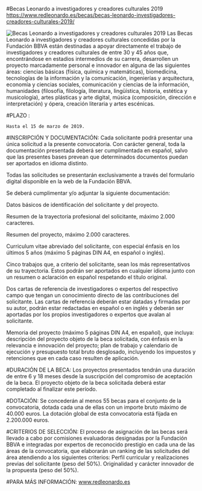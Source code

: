 #Becas Leonardo a investigadores y creadores culturales 2019
https://www.redleonardo.es/becas/becas-leonardo-investigadores-creadores-culturales-2019/

<img class="alignnone size-large wp-image-184245" src="http://masdearte.com/media/prop_bbva_becasleonardo-1-1024x279.jpg" alt="Becas Leonardo a investigadores y creadores culturales 2019" srcset="http://masdearte.com/media/prop_bbva_becasleonardo-1-1024x279.jpg 1024w, http://masdearte.com/media/prop_bbva_becasleonardo-1-300x82.jpg 300w, http://masdearte.com/media/prop_bbva_becasleonardo-1-768x209.jpg 768w, http://masdearte.com/media/prop_bbva_becasleonardo-1.jpg 1100w" sizes="(max-width: 1024px) 100vw, 1024px">
Las Becas Leonardo a investigadores y creadores culturales concedidas por la Fundación BBVA están destinadas a apoyar directamente el trabajo de investigadores y creadores culturales de entre 30 y 45 años que, encontrándose en estadios intermedios de su carrera, desarrollen un proyecto marcadamente personal e innovador en alguna de las siguientes áreas: ciencias básicas (física, química y matemáticas), biomedicina, tecnologías de la información y la comunicación, ingenierías y arquitectura, economía y ciencias sociales, comunicación y ciencias de la información, humanidades (filosofía, filología, literatura, lingüística, historia, estética y musicología), artes plásticas y arte digital, música (composición, dirección e interpretación) y ópera, creación literaria y artes escénicas.

#PLAZO :

    Hasta el 15 de marzo de 2019.

#INSCRIPCIÓN Y DOCUMENTACIÓN:
Cada solicitante podrá presentar una única solicitud a la presente convocatoria. Con carácter general, toda la documentación presentada deberá ser cumplimentada en español, salvo que las presentes bases prevean que determinados documentos puedan ser aportados en idioma distinto.

Todas las solicitudes se presentarán exclusivamente a través del formulario digital disponible en la web de la Fundación BBVA.

Se deberá cumplimentar y/o adjuntar la siguiente documentación:

Datos básicos de identificación del solicitante y del proyecto.

Resumen de la trayectoria profesional del solicitante, máximo 2.000 caracteres.

Resumen del proyecto, máximo 2.000 caracteres.

Curriculum vitae abreviado del solicitante, con especial énfasis en los últimos 5 años (máximo 5 páginas DIN A4, en español o inglés).

Cinco trabajos que, a criterio del solicitante, sean los más representativos de su trayectoria. Estos podrán ser aportados en cualquier idioma junto con un resumen o aclaración en español respetando el título original.

Dos cartas de referencia de investigadores o expertos del respectivo campo que tengan un conocimiento directo de las contribuciones del solicitante. Las cartas de referencia deberán estar datadas y firmadas por su autor, podrán estar redactadas en español o en inglés y deberán ser aportadas por los propios investigadores o expertos que avalan al solicitante.

Memoria del proyecto (máximo 5 páginas DIN A4, en español), que incluya: descripción del proyecto objeto de la beca solicitada, con énfasis en la relevancia e innovación del proyecto; plan de trabajo y calendario de ejecución y presupuesto total bruto desglosado, incluyendo los impuestos y retenciones que en cada caso resulten de aplicación.

#DURACIÓN DE LA BECA:
Los proyectos presentados tendrán una duración de entre 6 y 18 meses desde la suscripción del compromiso de aceptación de la beca. El proyecto objeto de la beca solicitada deberá estar completado al finalizar este período.

#DOTACIÓN:
Se concederán al menos 55 becas para el conjunto de la convocatoria, dotada cada una de ellas con un importe bruto máximo de 40.000 euros. La dotación global de esta convocatoria está fijada en 2.200.000 euros.

#CRITERIOS DE SELECCIÓN:
El proceso de asignación de las becas será llevado a cabo por comisiones evaluadoras designadas por la Fundación BBVA e integradas por expertos de reconocido prestigio en cada una de las áreas de la convocatoria, que elaborarán un ranking de las solicitudes del área atendiendo a los siguientes criterios:
Perfil curricular y realizaciones previas del solicitante (peso del 50%).
Originalidad y carácter innovador de la propuesta (peso del 50%).

 

#PARA MÁS INFORMACIÓN:
www.redleonardo.es